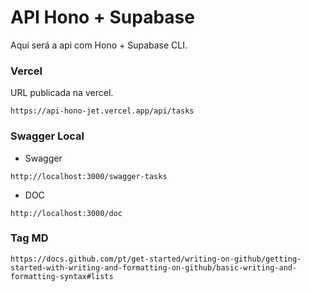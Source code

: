 # **API Hono + Supabase**

Aqui será a api com Hono + Supabase CLI.


### **Vercel**

URL publicada na vercel.

```
https://api-hono-jet.vercel.app/api/tasks
```

### **Swagger Local**

- Swagger

```
http://localhost:3000/swagger-tasks
```

- DOC

```
http://localhost:3000/doc
```

### **Tag MD**

```
https://docs.github.com/pt/get-started/writing-on-github/getting-started-with-writing-and-formatting-on-github/basic-writing-and-formatting-syntax#lists
```
